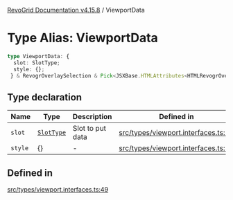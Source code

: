 [RevoGrid Documentation v4.15.8](README.md) / ViewportData

# Type Alias: ViewportData

```ts
type ViewportData: {
  slot: SlotType;
  style: {};
 } & RevogrOverlaySelection & Pick<JSXBase.HTMLAttributes<HTMLRevogrOverlaySelectionElement>, "ref"> & Pick<JSXBase.HTMLAttributes<HTMLRevogrDataElement>, "ref"> & RevogrData;
```

## Type declaration

| Name | Type | Description | Defined in |
| ------ | ------ | ------ | ------ |
| `slot` | [`SlotType`](TypeAlias.SlotType.md) | Slot to put data | [src/types/viewport.interfaces.ts:51](https://github.com/revolist/revogrid/blob/2ac43d2713c9d394ff33675f959c6432bf5aa023/src/types/viewport.interfaces.ts#L51) |
| `style` | \{\} | - | [src/types/viewport.interfaces.ts:52](https://github.com/revolist/revogrid/blob/2ac43d2713c9d394ff33675f959c6432bf5aa023/src/types/viewport.interfaces.ts#L52) |

## Defined in

[src/types/viewport.interfaces.ts:49](https://github.com/revolist/revogrid/blob/2ac43d2713c9d394ff33675f959c6432bf5aa023/src/types/viewport.interfaces.ts#L49)
